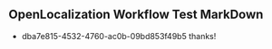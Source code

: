 ## OpenLocalization Workflow Test MarkDown
* dba7e815-4532-4760-ac0b-09bd853f49b5 thanks!

<!--HONumber=Jul16_HO3-->


